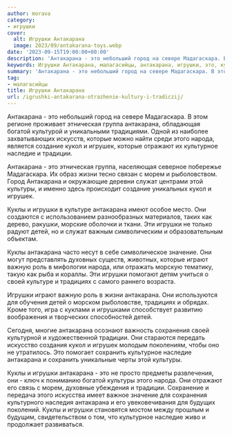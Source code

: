 ```yaml
---
author: morava
category:
- игрушки
cover:
  alt: Игрушки Антакарана
  image: 2023/09/antakarana-toys.webp
date: '2023-09-15T19:00:00+00:00'
description: 'Антакарана - это небольший город на севере Мадагаскара. В этом регионе проживает этническая группа антакарана, обладающая богатой культурой и уникальными...'
keywords: Игрушки Антакарана, малагасийцы, антакарана, игрушки, это, куклы, которые, народа, кукол, игрушек, культурное, наследие, традиции, культуры, детей, город, мадагаскара
summary: 'Антакарана - это небольший город на севере Мадагаскара. В этом регионе проживает этническая группа антакарана, обладающая богатой культурой и уникальными...'
tag:
- малагасийцы
title: Игрушки Антакарана
url: /igrushki-antakarana-otrazhenie-kultury-i-tradiczij/
---
```


Антакарана \- это небольший город на севере Мадагаскара. В этом регионе проживает этническая группа антакарана, обладающая богатой культурой и уникальными традициями. Одной из наиболее захватывающих искусств, которые можно найти среди этого народа, является создание кукол и игрушек, которые отражают их культурное наследие и традиции.

Антакарана \- это этническая группа, населяющая северное побережье Мадагаскара. Их образ жизни тесно связан с морем и рыболовством. Город Антакарана и окружающие деревни служат центрами этой культуры, и именно здесь происходит создание уникальных кукол и игрушек.

Куклы и игрушки в культуре антакарана имеют особое место. Они создаются с использованием разнообразных материалов, таких как дерево, ракушки, морские оболочки и ткани. Эти игрушки не только радуют детей, но и служат важным символическим и образовательным объектам.

Куклы антакарана часто несут в себе символическое значение. Они могут представлять духовных существ, животных, которые играют важную роль в мифологии народа, или отражать морскую тематику, такую как рыба и кораллы. Эти игрушки помогают детям учиться о своей культуре и традициях с самого раннего возраста.

Игрушки играют важную роль в жизни антакарана. Они используются для обучения детей о морском рыболовстве, традициях и обрядах. Кроме того, игра с куклами и игрушками способствует развитию воображения и творческих способностей детей.

Сегодня, многие антакарана осознают важность сохранения своей культурной и художественной традиции. Они стараются передать искусство создания кукол и игрушек молодым поколениям, чтобы оно не утратилось. Это помогает сохранить культурное наследие антакарана и сохранить уникальные черты этой культуры.

Куклы и игрушки антакарана \- это не просто предметы развлечения, они \- ключ к пониманию богатой культуры этого народа. Они отражают его связь с морем, духовные убеждения и традиции. Сохранение и передача этого искусства имеет важное значение для сохранения культурного наследия антакарана и его увековечивания для будущих поколений. Куклы и игрушки становятся мостом между прошлым и будущим, свидетельством о том, что культурное наследие живо и продолжает развиваться.